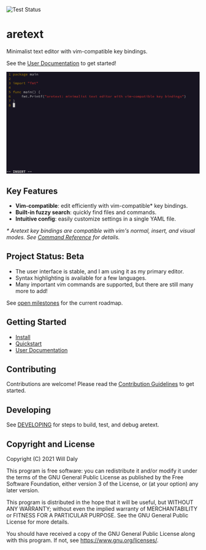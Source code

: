 ![Test Status](https://github.com/aretext/aretext/actions/workflows/test.yml/badge.svg)

aretext
=======

Minimalist text editor with vim-compatible key bindings.

See the [User Documentation](https://aretext.org/docs/) to get started!

[![screenshot of aretext](screenshot.png)](https://aretext.org)

Key Features
------------

-	**Vim-compatible**: edit efficiently with vim-compatible\* key bindings.
-	**Built-in fuzzy search**: quickly find files and commands.
-	**Intuitive config**: easily customize settings in a single YAML file.

*\* Aretext key bindings are compatible with vim's normal, insert, and visual modes. See [Command Reference](https://aretext.org/docs/command-reference.html) for details.*

Project Status: Beta
--------------------

-	The user interface is stable, and I am using it as my primary editor.
-	Syntax highlighting is available for a few languages.
-	Many important vim commands are supported, but there are still many more to add!

See [open milestones](https://github.com/aretext/aretext/milestones?direction=asc&sort=title&state=open) for the current roadmap.

Getting Started
---------------

-	[Install](https://aretext.org/docs/install.html)
-	[Quickstart](https://aretext.org/docs/quickstart.html)
-	[User Documentation](https://aretext.org/docs/)

Contributing
------------

Contributions are welcome! Please read the [Contribution Guidelines](CONTRIBUTING.md) to get started.

Developing
----------

See [DEVELOPING](DEVELOPING.md) for steps to build, test, and debug aretext.

Copyright and License
---------------------

Copyright (C) 2021 Will Daly

This program is free software: you can redistribute it and/or modify it under the terms of the GNU General Public License as published by the Free Software Foundation, either version 3 of the License, or (at your option) any later version.

This program is distributed in the hope that it will be useful, but WITHOUT ANY WARRANTY; without even the implied warranty of MERCHANTABILITY or FITNESS FOR A PARTICULAR PURPOSE. See the GNU General Public License for more details.

You should have received a copy of the GNU General Public License along with this program. If not, see https://www.gnu.org/licenses/.
